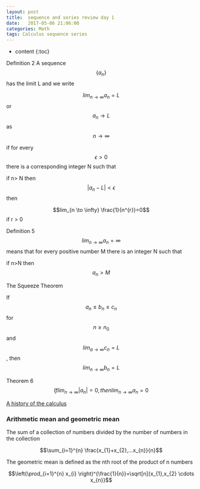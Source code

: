 ```yaml
---
layout: post
title:  sequence and series review day 1
date:   2017-05-06 21:06:00
categories: Math
tags: Calculus sequence series
---
```


* content
{:toc}

Definition 2
A sequence $$\{a_{n}\}$$ has the limit L and we write

$$lim_{n \to \infty} a_{n}=L$$ or $$a_{n} \to L$$ as $$n \to \infty$$

if for every $$\epsilon > 0$$ there is a corresponding integer N such that

if n> N then $$\lvert a_{n} - L\lvert < \epsilon$$ then 


$$lim_{n \to \infty} \frac{1}{n^{r}}=0$$ if r > 0

Definition 5
$$lim_{n \to \infty} a_{n} = \infty$$ means that for every positive number M there is an integer N such that

if n>N then $$a_{n}> M$$


The Squeeze Theorem

If $$a_{n} ≤ b_{n}≤c_{n}$$ for $$n ≥ n_{0}$$ and $$lim_{a \to \infty} c_{n} = L$$, then $$lim_{n \to \infty} b_{n} = L$$



Theorem 6
$$If lim_{n \to \infty} \lvert a_{n}\lvert=0,then lim_{n \to \infty} a_{n}=0$$


[A history of the calculus](http://www-groups.dcs.st-and.ac.uk/history/HistTopics/The_rise_of_calculus.html)



### Arithmetic mean and geometric mean

The sum of a collection of numbers divided by the number of numbers in the collection

$$\sum_{i=1}^{n} \frac{x_{1}+x_{2},...x_{n}}{n}$$

The geometric mean is defined as the nth root of the product of n numbers

$$\left(\prod_{i=1}^{n} x_{i} \right)^{\frac{1}{n}}=\sqrt[n]{x_{1},x_{2} \cdots x_{n}}$$


